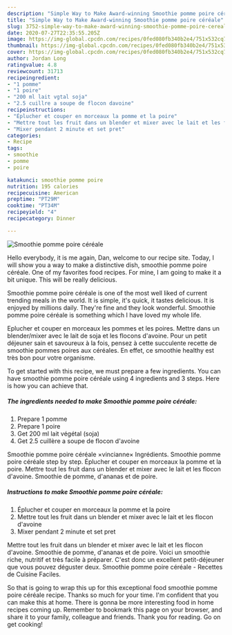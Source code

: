```yaml
---
description: "Simple Way to Make Award-winning Smoothie pomme poire céréale"
title: "Simple Way to Make Award-winning Smoothie pomme poire céréale"
slug: 3752-simple-way-to-make-award-winning-smoothie-pomme-poire-cereale
date: 2020-07-27T22:35:55.205Z
image: https://img-global.cpcdn.com/recipes/0fed080fb340b2e4/751x532cq70/smoothie-pomme-poire-cereale-photo-principale-de-la-recette.jpg
thumbnail: https://img-global.cpcdn.com/recipes/0fed080fb340b2e4/751x532cq70/smoothie-pomme-poire-cereale-photo-principale-de-la-recette.jpg
cover: https://img-global.cpcdn.com/recipes/0fed080fb340b2e4/751x532cq70/smoothie-pomme-poire-cereale-photo-principale-de-la-recette.jpg
author: Jordan Long
ratingvalue: 4.8
reviewcount: 31713
recipeingredient:
- "1 pomme"
- "1 poire"
- "200 ml lait vgtal soja"
- "2.5 cuillre a soupe de flocon davoine"
recipeinstructions:
- "Éplucher et couper en morceaux la pomme et la poire"
- "Mettre tout les fruit dans un blender et mixer avec le lait et les flocon d&#39;avoine"
- "Mixer pendant 2 minute et set pret"
categories:
- Recipe
tags:
- smoothie
- pomme
- poire

katakunci: smoothie pomme poire 
nutrition: 195 calories
recipecuisine: American
preptime: "PT29M"
cooktime: "PT34M"
recipeyield: "4"
recipecategory: Dinner

---
```



![Smoothie pomme poire céréale](https://img-global.cpcdn.com/recipes/0fed080fb340b2e4/751x532cq70/smoothie-pomme-poire-cereale-photo-principale-de-la-recette.jpg)

Hello everybody, it is me again, Dan, welcome to our recipe site. Today, I will show you a way to make a distinctive dish, smoothie pomme poire céréale. One of my favorites food recipes. For mine, I am going to make it a bit unique. This will be really delicious.

Smoothie pomme poire céréale is one of the most well liked of current trending meals in the world. It is simple, it's quick, it tastes delicious. It is enjoyed by millions daily. They're fine and they look wonderful. Smoothie pomme poire céréale is something which I have loved my whole life.

Eplucher et couper en morceaux les pommes et les poires. Mettre dans un blender/mixer avec le lait de soja et les flocons d&#39;avoine. Pour un petit déjeuner sain et savoureux à la fois, pensez à cette succulente recette de smoothie pommes poires aux céréales. En effet, ce smoothie healthy est très bon pour votre organisme.


To get started with this recipe, we must prepare a few ingredients. You can have smoothie pomme poire céréale using 4 ingredients and 3 steps. Here is how you can achieve that.

<!--inarticleads1-->

##### The ingredients needed to make Smoothie pomme poire céréale:

1. Prepare 1 pomme
1. Prepare 1 poire
1. Get 200 ml lait végétal (soja)
1. Get 2.5 cuillère a soupe de flocon d&#39;avoine


Smoothie pomme poire céréale ×vincianne× Ingrédients. Smoothie pomme poire céréale step by step. Éplucher et couper en morceaux la pomme et la poire. Mettre tout les fruit dans un blender et mixer avec le lait et les flocon d&#39;avoine. Smoothie de pomme, d&#39;ananas et de poire. 

<!--inarticleads2-->

##### Instructions to make Smoothie pomme poire céréale:

1. Éplucher et couper en morceaux la pomme et la poire
1. Mettre tout les fruit dans un blender et mixer avec le lait et les flocon d&#39;avoine
1. Mixer pendant 2 minute et set pret


Mettre tout les fruit dans un blender et mixer avec le lait et les flocon d&#39;avoine. Smoothie de pomme, d&#39;ananas et de poire. Voici un smoothie riche, nutritif et très facile à préparer. C&#39;est donc un excellent petit-déjeuner que vous pouvez déguster deux. Smoothie pomme poire céréale - Recettes de Cuisine Faciles. 

So that is going to wrap this up for this exceptional food smoothie pomme poire céréale recipe. Thanks so much for your time. I'm confident that you can make this at home. There is gonna be more interesting food in home recipes coming up. Remember to bookmark this page on your browser, and share it to your family, colleague and friends. Thank you for reading. Go on get cooking!
